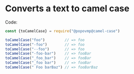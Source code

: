 # Converts a text to camel case

Code:

```javascript
const {toCamelCase} = require("@popovmp@camel-case")

toCamelCase("foo")         // => foo
toCamelCase("-foo")        // => foo
toCamelCase("--foo")       // => foo
toCamelCase("-foo-bar")    // => fooBar
toCamelCase("_foo_bar")    // => fooBar
toCamelCase("_foo bar")    // => fooBar
toCamelCase(" Foo barBaz") // => fooBarBaz
```
